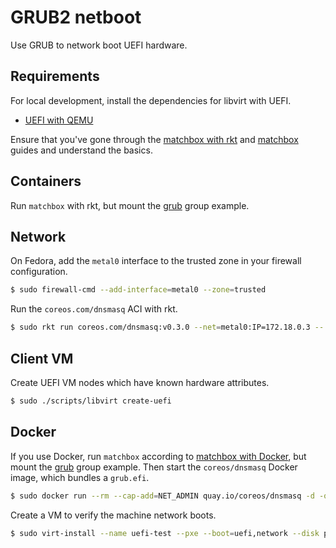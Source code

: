 
# GRUB2 netboot

Use GRUB to network boot UEFI hardware.

## Requirements

For local development, install the dependencies for libvirt with UEFI.

* [UEFI with QEMU](https://fedoraproject.org/wiki/Using_UEFI_with_QEMU)

Ensure that you've gone through the [matchbox with rkt](getting-started-rkt.md) and [matchbox](matchbox.md) guides and understand the basics.

## Containers

Run `matchbox` with rkt, but mount the [grub](../examples/groups/grub) group example.

## Network

On Fedora, add the `metal0` interface to the trusted zone in your firewall configuration.

```sh
$ sudo firewall-cmd --add-interface=metal0 --zone=trusted
```

Run the `coreos.com/dnsmasq` ACI with rkt.

```sh
$ sudo rkt run coreos.com/dnsmasq:v0.3.0 --net=metal0:IP=172.18.0.3 -- -d -q --dhcp-range=172.18.0.50,172.18.0.99 --enable-tftp --tftp-root=/var/lib/tftpboot --dhcp-match=set:efi-bc,option:client-arch,7 --dhcp-boot=tag:efi-bc,grub.efi --dhcp-userclass=set:grub,GRUB2 --dhcp-boot=tag:grub,"(http;matchbox.foo:8080)/grub","172.18.0.2" --log-queries --log-dhcp --dhcp-userclass=set:ipxe,iPXE --dhcp-boot=tag:pxe,undionly.kpxe --dhcp-boot=tag:ipxe,http://matchbox.foo:8080/boot.ipxe --address=/matchbox.foo/172.18.0.2
```

## Client VM

Create UEFI VM nodes which have known hardware attributes.

```sh
$ sudo ./scripts/libvirt create-uefi
```

## Docker

If you use Docker, run `matchbox` according to [matchbox with Docker](getting-started-docker.md), but mount the [grub](../examples/groups/grub) group example. Then start the `coreos/dnsmasq` Docker image, which bundles a `grub.efi`.

```sh
$ sudo docker run --rm --cap-add=NET_ADMIN quay.io/coreos/dnsmasq -d -q --dhcp-range=172.17.0.43,172.17.0.99 --enable-tftp --tftp-root=/var/lib/tftpboot --dhcp-match=set:efi-bc,option:client-arch,7 --dhcp-boot=tag:efi-bc,grub.efi --dhcp-userclass=set:grub,GRUB2 --dhcp-boot=tag:grub,"(http;matchbox.foo:8080)/grub","172.17.0.2" --log-queries --log-dhcp --dhcp-option=3,172.17.0.1 --dhcp-userclass=set:ipxe,iPXE --dhcp-boot=tag:pxe,undionly.kpxe --dhcp-boot=tag:ipxe,http://matchbox.foo:8080/boot.ipxe --address=/matchbox.foo/172.17.0.2
```

Create a VM to verify the machine network boots.

```sh
$ sudo virt-install --name uefi-test --pxe --boot=uefi,network --disk pool=default,size=4 --network=bridge=docker0,model=e1000 --memory=1024 --vcpus=1 --os-type=linux --noautoconsole
```
